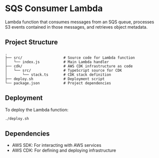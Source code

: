 # SQS Consumer Lambda

Lambda function that consumes messages from an SQS queue, processes S3 events contained in those messages, and retrieves object metadata.

## Project Structure

```
.
├── src/                   # Source code for Lambda function
│   └── index.js           # Main Lambda handler
├── cdk/                   # AWS CDK infrastructure as code
│   └── src/               # TypeScript source for CDK
│       └── stack.ts       # CDK stack definition
├── deploy.sh              # Deployment script
└── package.json           # Project dependencies
```

## Deployment

To deploy the Lambda function:

```bash
./deploy.sh
```

## Dependencies

- AWS SDK: For interacting with AWS services
- AWS CDK: For defining and deploying infrastructure 